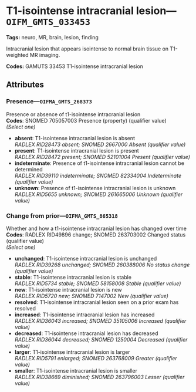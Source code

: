 # T1-isointense intracranial lesion—`OIFM_GMTS_033453`

**Tags:** neuro, MR, brain, lesion, finding

Intracranial lesion that appears isointense to normal brain tissue on T1-weighted MR imaging.

**Codes:** GAMUTS 33453 T1-isointense intracranial lesion

## Attributes

### Presence—`OIFMA_GMTS_268373`

Presence or absence of t1-isointense intracranial lesion  
**Codes**: SNOMED 705057003 Presence (property) (qualifier value)  
*(Select one)*

- **absent**: T1-isointense intracranial lesion is absent  
_RADLEX RID28473 absent; SNOMED 2667000 Absent (qualifier value)_
- **present**: T1-isointense intracranial lesion is present  
_RADLEX RID28472 present; SNOMED 52101004 Present (qualifier value)_
- **indeterminate**: Presence of t1-isointense intracranial lesion cannot be determined  
_RADLEX RID39110 indeterminate; SNOMED 82334004 Indeterminate (qualifier value)_
- **unknown**: Presence of t1-isointense intracranial lesion is unknown  
_RADLEX RID5655 unknown; SNOMED 261665006 Unknown (qualifier value)_

### Change from prior—`OIFMA_GMTS_865318`

Whether and how a t1-isointense intracranial lesion has changed over time  
**Codes**: RADLEX RID49896 change; SNOMED 263703002 Changed status (qualifier value)  
*(Select one)*

- **unchanged**: T1-isointense intracranial lesion is unchanged  
_RADLEX RID39268 unchanged; SNOMED 260388006 No status change (qualifier value)_
- **stable**: T1-isointense intracranial lesion is stable  
_RADLEX RID5734 stable; SNOMED 58158008 Stable (qualifier value)_
- **new**: T1-isointense intracranial lesion is new  
_RADLEX RID5720 new; SNOMED 7147002 New (qualifier value)_
- **resolved**: T1-isointense intracranial lesion seen on a prior exam has resolved  
- **increased**: T1-isointense intracranial lesion has increased  
_RADLEX RID36043 increased; SNOMED 35105006 Increased (qualifier value)_
- **decreased**: T1-isointense intracranial lesion has decreased  
_RADLEX RID36044 decreased; SNOMED 1250004 Decreased (qualifier value)_
- **larger**: T1-isointense intracranial lesion is larger  
_RADLEX RID5791 enlarged; SNOMED 263768009 Greater (qualifier value)_
- **smaller**: T1-isointense intracranial lesion is smaller  
_RADLEX RID38669 diminished; SNOMED 263796003 Lesser (qualifier value)_